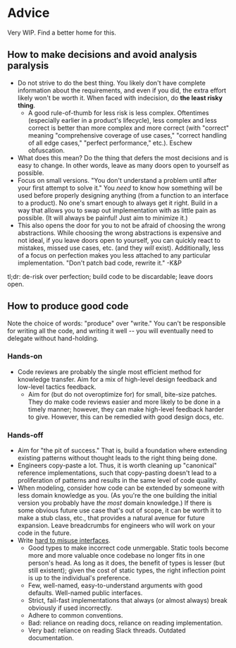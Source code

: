 # Advice

Very WIP. Find a better home for this.

## How to make decisions and avoid analysis paralysis

- Do not strive to do the best thing. You likely don't have complete information about the requirements, and even if you did, the extra effort likely won't be worth it. When faced with indecision, do **the least risky thing**.
  - A good rule-of-thumb for less risk is less complex. Oftentimes (especially earlier in a product's lifecycle), less complex and less correct is better than more complex and more correct (with "correct" meaning "comprehensive coverage of use cases," "correct handling of all edge cases," "perfect performance," etc.). Eschew obfuscation.
- What does this mean? Do the thing that defers the most decisions and is easy to change. In other words, leave as many doors open to yourself as possible.
- Focus on small versions. "You don't understand a problem until after your first attempt to solve it." You _need_ to know how something will be used before properly designing anything (from a function to an interface to a product). No one's smart enough to always get it right. Build in a way that allows you to swap out implementation with as little pain as possible. (It will always be painful! Just aim to minimize it.)
- This also opens the door for you to not be afraid of choosing the wrong abstractions. While choosing the wrong abstractions is expensive and not ideal, if you leave doors open to yourself, you can quickly react to mistakes, missed use cases, etc. (and they _will_ exist). Additionally, less of a focus on perfection makes you less attached to any particular implementation. "Don't patch bad code, rewrite it." -K&P

tl;dr: de-risk over perfection; build code to be discardable; leave doors open.

## How to produce good code

Note the choice of words: "produce" over "write." You can't be responsible for writing all the code, and writing it well -- you will eventually need to delegate without hand-holding.

### Hands-on

- Code reviews are probably the single most efficient method for knowledge transfer. Aim for a mix of high-level design feedback and low-level tactics feedback.
  - Aim for (but do not overoptimize for) for small, bite-size patches. They do make code reviews easier and more likely to be done in a timely manner; however, they can make high-level feedback harder to give. However, this can be remedied with good design docs, etc.

### Hands-off

- Aim for "the pit of success." That is, build a foundation where extending existing patterns without thought leads to the right thing being done.
- Engineers copy-paste a lot. Thus, it is worth cleaning up "canonical" reference implementations, such that copy-pasting doesn't lead to a proliferation of patterns and results in the same level of code quality.
- When modeling, consider how code can be extended by someone with less domain knowledge as you. (As you're the one building the initial version you probably have _the most_ domain knowledge.) If there is some obvious future use case that's out of scope, it can be worth it to make a stub class, etc., that provides a natural avenue for future expansion. Leave breadcrumbs for engineers who will work on your code in the future.
- Write [hard to misuse interfaces](https://ozlabs.org/~rusty/ols-2003-keynote/img39.html).
  - Good types to make incorrect code unmergable. Static tools become more and more valuable once codebase no longer fits in one person's head. As long as it does, the benefit of types is lesser (but still existent); given the cost of static types, the right inflection point is up to the individual's preference.
  - Few, well-named, easy-to-understand arguments with good defaults. Well-named public interfaces.
  - Strict, fail-fast implementations that always (or almost always) break obviously if used incorrectly.
  - Adhere to common conventions.
  - Bad: reliance on reading docs, reliance on reading implementation.
  - Very bad: reliance on reading Slack threads. Outdated documentation.
